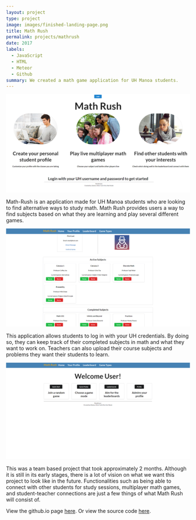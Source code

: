 ```yaml
---
layout: project
type: project
image: images/finished-landing-page.png
title: Math Rush
permalink: projects/mathrush
date: 2017
labels:
  - JavaScript
  - HTML
  - Meteor
  - Github
summary: We created a math game application for UH Manoa students.
---
```


<img class="ui image" src="../images/finished-landing-page.png">

Math-Rush is an application made for UH Manoa students who are looking to find alternative ways to study math. Math Rush provides users a way to find subjects based on what they are learning and play several different games. 

<img class="ui image" src="../images/finished-profile-page.png">

This application allows students to log in with your UH credentials. By doing so, they can keep track of their completed subjects in math and what they want to work on. Teachers can also upload their course subjects and problems they want their students to learn.

<img class="ui image" src="../images/finished-home-page.png">

This was a team based project that took approximately 2 months. Although it is still in its early stages, there is a lot of vision on what we want this project to look like in the future. Functionalities such as being able to connect with other students for study sessions, multiplayer math games, and student-teacher connections are just a few things of what Math Rush will consist of. 

View the github.io page [here](https://hexokinase.github.io/).
Or view the source code [here](https://github.com/hexokinase/math-rush).
